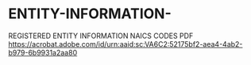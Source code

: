 # ENTITY-INFORMATION-
REGISTERED ENTITY INFORMATION NAICS CODES PDF
https://acrobat.adobe.com/id/urn:aaid:sc:VA6C2:52175bf2-aea4-4ab2-b979-6b9931a2aa80

